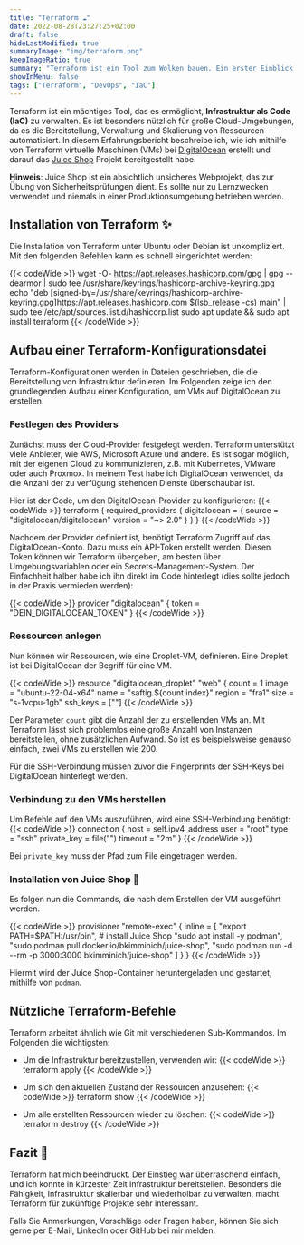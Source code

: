 ```yaml
---
title: "Terraform ☁️"
date: 2022-08-28T23:27:25+02:00
draft: false
hideLastModified: true
summaryImage: "img/terraform.png"
keepImageRatio: true
summary: "Terraform ist ein Tool zum Wolken bauen. Ein erster Einblick im Zusammenspiel mit Digital Ocean."
showInMenu: false
tags: ["Terraform", "DevOps", "IaC"]
---
```


Terraform ist ein mächtiges Tool, das es ermöglicht, **Infrastruktur als Code (IaC)** zu verwalten.
Es ist besonders nützlich für große Cloud-Umgebungen, da es die Bereitstellung, Verwaltung und Skalierung von Ressourcen automatisiert.
In diesem Erfahrungsbericht beschreibe ich,
wie ich mithilfe von Terraform virtuelle Maschinen (VMs) bei [DigitalOcean](https://www.digitalocean.com)
erstellt und darauf das [Juice Shop](https://owasp.org/www-project-juice-shop/) Projekt bereitgestellt habe.

**Hinweis**: Juice Shop ist ein absichtlich unsicheres Webprojekt, das zur Übung von Sicherheitsprüfungen dient.
Es sollte nur zu Lernzwecken verwendet und niemals in einer Produktionsumgebung betrieben werden.


## Installation von Terraform ✨

Die Installation von Terraform unter Ubuntu oder Debian ist unkompliziert.
Mit den folgenden Befehlen kann es schnell eingerichtet werden:

{{< codeWide >}}
wget -O- https://apt.releases.hashicorp.com/gpg | gpg --dearmor | sudo tee /usr/share/keyrings/hashicorp-archive-keyring.gpg
echo "deb [signed-by=/usr/share/keyrings/hashicorp-archive-keyring.gpg]https://apt.releases.hashicorp.com $(lsb_release -cs) main" | sudo tee /etc/apt/sources.list.d/hashicorp.list
sudo apt update && sudo apt install terraform
{{< /codeWide >}}

## Aufbau einer Terraform-Konfigurationsdatei
Terraform-Konfigurationen werden in Dateien geschrieben, die die Bereitstellung von Infrastruktur definieren.
Im Folgenden zeige ich den grundlegenden Aufbau einer Konfiguration, um VMs auf DigitalOcean zu erstellen.


### Festlegen des Providers

Zunächst muss der Cloud-Provider festgelegt werden.
Terraform unterstützt viele Anbieter, wie AWS, Microsoft Azure und andere. 
Es ist sogar möglich, mit der eigenen Cloud zu kommunizieren, z.B. mit Kubernetes, VMware oder auch Proxmox.
In meinem Test habe ich DigitalOcean verwendet, da die Anzahl der zu verfügung stehenden Dienste überschaubar ist.


Hier ist der Code, um den DigitalOcean-Provider zu konfigurieren:
{{< codeWide >}}
terraform {
    required_providers {
        digitalocean = {
            source = "digitalocean/digitalocean"
            version = "~> 2.0"
        }
    }
}
{{< /codeWide >}}

Nachdem der Provider definiert ist, benötigt Terraform Zugriff auf das DigitalOcean-Konto.
Dazu muss ein API-Token erstellt werden.
Diesen Token können wir Terraform übergeben, am besten über Umgebungsvariablen oder ein Secrets-Management-System.
Der Einfachheit halber habe ich ihn direkt im Code hinterlegt (dies sollte jedoch in der Praxis vermieden werden):

{{< codeWide >}}
provider "digitalocean" {
    token = "DEIN_DIGITALOCEAN_TOKEN"
}
{{< /codeWide >}}


### Ressourcen anlegen

Nun können wir Ressourcen, wie eine Droplet-VM, definieren.
Eine Droplet ist bei DigitalOcean der Begriff für eine VM.

{{< codeWide >}}
resource "digitalocean_droplet" "web" {
    count = 1
    image = "ubuntu-22-04-x64"
    name = "saftig.${count.index}"
    region = "fra1"
    size = "s-1vcpu-1gb"
    ssh_keys = [""]
{{< /codeWide >}}

Der Parameter `count` gibt die Anzahl der zu erstellenden VMs an.
Mit Terraform lässt sich problemlos eine große Anzahl von Instanzen bereitstellen, ohne zusätzlichen Aufwand.
So ist es beispielsweise genauso einfach, zwei VMs zu erstellen wie 200. 

Für die SSH-Verbindung müssen zuvor die Fingerprints der SSH-Keys bei DigitalOcean hinterlegt werden.

### Verbindung zu den VMs herstellen

Um Befehle auf den VMs auszuführen, wird eine SSH-Verbindung benötigt:
{{< codeWide >}}
    connection {
        host = self.ipv4_address
        user = "root"
        type = "ssh"
        private_key = file("")
        timeout = "2m"
    }
{{< /codeWide >}}

Bei `private_key` muss der Pfad zum File eingetragen werden.

### Installation von Juice Shop 🧃
Es folgen nun die Commands, die nach dem Erstellen der VM ausgeführt werden.

{{< codeWide >}}
    provisioner "remote-exec" {
        inline = [
            "export PATH=$PATH:/usr/bin",
            # install Juice Shop
            "sudo apt install -y podman",
            "sudo podman pull docker.io/bkimminich/juice-shop",
            "sudo podman run -d --rm -p 3000:3000 bkimminich/juice-shop"
        ]
    }
}
{{< /codeWide >}}


Hiermit wird der Juice Shop-Container heruntergeladen und gestartet, mithilfe von `podman`.

## Nützliche Terraform-Befehle

Terraform arbeitet ähnlich wie Git mit verschiedenen Sub-Kommandos. 
Im Folgenden die wichtigsten:


- Um die Infrastruktur bereitzustellen, verwenden wir:
{{< codeWide >}}
terraform apply
{{< /codeWide >}}

- Um sich den aktuellen Zustand der Ressourcen anzusehen:
{{< codeWide >}}
terraform show
{{< /codeWide >}}

- Um alle erstellten Ressourcen wieder zu löschen:
{{< codeWide >}}
terraform destroy
{{< /codeWide >}}

## Fazit 🎉

Terraform hat mich beeindruckt.
Der Einstieg war überraschend einfach, und ich konnte in kürzester Zeit Infrastruktur bereitstellen.
Besonders die Fähigkeit, Infrastruktur skalierbar und wiederholbar zu verwalten,
macht Terraform für zukünftige Projekte sehr interessant.

Falls Sie Anmerkungen, Vorschläge oder Fragen haben, können Sie sich gerne per E-Mail, LinkedIn oder GitHub bei mir melden.